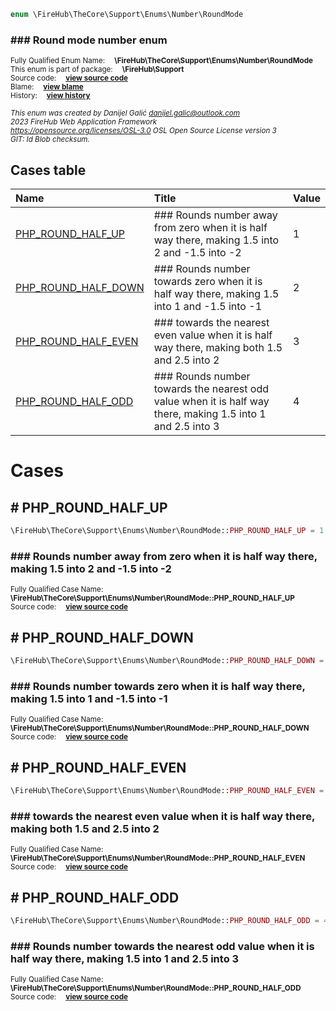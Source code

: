 
```php
enum \FireHub\TheCore\Support\Enums\Number\RoundMode
```

### ### Round mode number enum
<sub>Fully Qualified Enum Name:  **\FireHub\TheCore\Support\Enums\Number\RoundMode**</sub><br>
<sub>This enum is part of package:  **\FireHub\Support**</sub><br>
<sub>Source code:  **[view source code](https://github.com/The-FireHub-Project/Core/blob/v1.0/src/support/enums/number/firehub.RoundMode.php#L23)**</sub><br>
<sub>Blame:  **[view blame](https://github.com/The-FireHub-Project/Core/blame/v1.0/src/support/enums/number/firehub.RoundMode.php)**</sub><br>
<sub>History:  **[view history](https://github.com/The-FireHub-Project/Core/commits/v1.0/src/support/enums/number/firehub.RoundMode.php)**</sub><br>

<sub>_This enum was created by Danijel Galić <danijel.galic@outlook.com>_</sub><br>
<sub>_2023 FireHub Web Application Framework_</sub><br>
<sub>_<https://opensource.org/licenses/OSL-3.0> OSL Open Source License version 3_</sub><br>
<sub>_GIT: $Id$ Blob checksum._</sub><br>



## Cases table

| Name  | Title | Value |
| :---  | :---  | :---  |
|<a href="#php_round_half_up">PHP_ROUND_HALF_UP</a>|### Rounds number away from zero when it is half way there, making 1.5 into 2 and -1.5 into -2|1|
|<a href="#php_round_half_down">PHP_ROUND_HALF_DOWN</a>|### Rounds number towards zero when it is half way there, making 1.5 into 1 and -1.5 into -1|2|
|<a href="#php_round_half_even">PHP_ROUND_HALF_EVEN</a>|### towards the nearest even value when it is half way there, making both 1.5 and 2.5 into 2|3|
|<a href="#php_round_half_odd">PHP_ROUND_HALF_ODD</a>|### Rounds number towards the nearest odd value when it is half way there, making 1.5 into 1 and 2.5 into 3|4|


# Cases


<h2><a name="php_round_half_up"># PHP_ROUND_HALF_UP</a></h2>

```php
\FireHub\TheCore\Support\Enums\Number\RoundMode::PHP_ROUND_HALF_UP = 1
```

### ### Rounds number away from zero when it is half way there, making 1.5 into 2 and -1.5 into -2
<sub>Fully Qualified Case Name:  **\FireHub\TheCore\Support\Enums\Number\RoundMode::PHP_ROUND_HALF_UP**</sub><br>
<sub>Source code:  **[view source code](https://github.com/The-FireHub-Project/Core/blob/v1.0/src/support/enums/number/firehub.RoundMode.php#L29)**</sub><br>


<h2><a name="php_round_half_down"># PHP_ROUND_HALF_DOWN</a></h2>

```php
\FireHub\TheCore\Support\Enums\Number\RoundMode::PHP_ROUND_HALF_DOWN = 2
```

### ### Rounds number towards zero when it is half way there, making 1.5 into 1 and -1.5 into -1
<sub>Fully Qualified Case Name:  **\FireHub\TheCore\Support\Enums\Number\RoundMode::PHP_ROUND_HALF_DOWN**</sub><br>
<sub>Source code:  **[view source code](https://github.com/The-FireHub-Project/Core/blob/v1.0/src/support/enums/number/firehub.RoundMode.php#L35)**</sub><br>


<h2><a name="php_round_half_even"># PHP_ROUND_HALF_EVEN</a></h2>

```php
\FireHub\TheCore\Support\Enums\Number\RoundMode::PHP_ROUND_HALF_EVEN = 3
```

### ### towards the nearest even value when it is half way there, making both 1.5 and 2.5 into 2
<sub>Fully Qualified Case Name:  **\FireHub\TheCore\Support\Enums\Number\RoundMode::PHP_ROUND_HALF_EVEN**</sub><br>
<sub>Source code:  **[view source code](https://github.com/The-FireHub-Project/Core/blob/v1.0/src/support/enums/number/firehub.RoundMode.php#L41)**</sub><br>


<h2><a name="php_round_half_odd"># PHP_ROUND_HALF_ODD</a></h2>

```php
\FireHub\TheCore\Support\Enums\Number\RoundMode::PHP_ROUND_HALF_ODD = 4
```

### ### Rounds number towards the nearest odd value when it is half way there, making 1.5 into 1 and 2.5 into 3
<sub>Fully Qualified Case Name:  **\FireHub\TheCore\Support\Enums\Number\RoundMode::PHP_ROUND_HALF_ODD**</sub><br>
<sub>Source code:  **[view source code](https://github.com/The-FireHub-Project/Core/blob/v1.0/src/support/enums/number/firehub.RoundMode.php#L47)**</sub><br>


